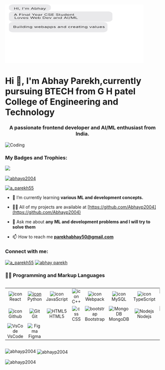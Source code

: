 <img src="https://raw.githubusercontent.com/Abhayp2004/Abhayp2004/main/chat (1).svg" alt="Chat" width="450" height="190"><h1 align="left" margin-bottom="0px">
<h1 margin-top="0px">Hi 👋, I'm Abhay Parekh,currently pursuing BTECH from G H patel College of Engineering and Technology</h1>
<h3 align="center">A passionate frontend developer and AI/ML enthusiast from India.</h3>
<img align="center" alt="Coding" width="930" src="https://as2.ftcdn.net/v2/jpg/05/68/98/15/1000_F_568981524_2irG4VUSs06xbahAihTpkuSfxKkw8FqX.jpg">
<b><h3>My Badges and Trophies:</h3></b>
<a href="https://developers.google.com/profile/badges/community/innovators/cloud/2021_member"><img src="https://developers.google.com/static/profile/badges/community/innovators/cloud/2021_member/badge.svg" height=100 widht=100>
<p align="left"> <a href="https://github.com/ryo-ma/github-profile-trophy"><img src="https://github-profile-trophy.vercel.app/?username=abhayp2004" alt="abhayp2004" /></a></p>


<p align="left"> <a href="https://twitter.com/a_parekh55" target="blank"><img src="https://img.shields.io/twitter/follow/a_parekh55?logo=twitter&style=for-the-badge" alt="a_parekh55" /></a> </p>

- 🌱 I’m currently learning **various ML and development concepts.**

- 👨‍💻 All of my projects are available at [https://github.com/Abhayp2004](https://github.com/Abhayp2004)

- 💬 Ask me about **any ML and development problems and I will try to solve them**

- 📫 How to reach me **parekhabhay50@gmail.com**

<h3 align="left">Connect with me:</h3>
<p align="left">
<a href="https://twitter.com/a_parekh55" target="blank"><img align="center" src="https://raw.githubusercontent.com/rahuldkjain/github-profile-readme-generator/master/src/images/icons/Social/twitter.svg" alt="a_parekh55" height="30" width="40" /></a>
<a href="https://linkedin.com/in/abhay parekh" target="blank"><img align="center" src="https://raw.githubusercontent.com/rahuldkjain/github-profile-readme-generator/master/src/images/icons/Social/linked-in-alt.svg" alt="abhay parekh" height="30" width="40" /></a>
</p>

  <!-- Some badges are from https://github.com/Ileriayo/markdown-badges -->

  <h3>👨‍💻 Programming and Markup Languages</h3>

<div style="display: flex; align-items: flex-start; align: center">
<table align="left">
  <tr>
    <td align="center" width="96">
        <img src="https://techstack-generator.vercel.app/react-icon.svg" alt="icon" width="65" height="65" />
      <br>React
    </td>
    <td align="center" width="96">
      <a href="#macropower-tech">
        <img src="https://techstack-generator.vercel.app/python-icon.svg" alt="icon" width="65" height="65" />
      </a>
      <br>Python
    </td>
    <td align="center" width="96">
        <img src="https://techstack-generator.vercel.app/js-icon.svg" alt="icon" width="65" height="65" />
      <br>JavaScript
    </td>
    <td align="center" width="96">
        <img src="https://techstack-generator.vercel.app/cpp-icon.svg" alt="icon" width="65" height="65" />
      <br>C++
    </td>
    <td align="center" width="96">
        <img src="https://techstack-generator.vercel.app/webpack-icon.svg" alt="icon" width="65" height="65" />
      <br>Webpack
    </td>
    <td align="center" width="96">
        <img src="https://techstack-generator.vercel.app/mysql-icon.svg" alt="icon" width="65" height="65" />
      <br>MySQL
    </td>
    <td align="center" width="96">
        <img src="https://techstack-generator.vercel.app/ts-icon.svg" alt="icon" width="65" height="65" />
      <br>TypeScript
    </td>
  
  <td align="center" width="96">
        <img src="https://techstack-generator.vercel.app/csharp-icon.svg" alt="icon" width="65" height="65" />
      <br>C#
    </td>
  </tr>
  
  <tr>
    <td align="center" width="96">
        <img src="https://techstack-generator.vercel.app/github-icon.svg" alt="icon" width="65" height="65" />
      <br>Github
    </td>
    <td align="center" width="96"> 
        <img src="https://user-images.githubusercontent.com/25181517/192108372-f71d70ac-7ae6-4c0d-8395-51d8870c2ef0.png" width="48" height="48" alt="Git" />
      <br>Git
    </td>
    <td align="center"  width="96">
        <img src="https://skillicons.dev/icons?i=html" width="48" height="48" alt="HTML5" />
      <br>HTML5
    </td>
    <td align="center" width="96">
        <img src="https://skillicons.dev/icons?i=css" width="48" height="48" alt="css" />
      <br>CSS
    </td>
    <td align="center"  width="96">
        <img src="https://skillicons.dev/icons?i=bootstrap" width="48" height="48" alt="bootstrap" />
      <br>Bootstrap
    </td>
    <td align="center" width="96">
        <img src="https://skillicons.dev/icons?i=mongodb" width="48" height="48" alt="MongoDB" />
      <br>MongoDB
    </td>
    <td align="center" width="96">
        <img src="https://skillicons.dev/icons?i=nodejs" width="48" height="48" alt="Nodejs" />
      <br>Nodejs
      </td>
    <td align="center" width="96">
        <img src="https://skillicons.dev/icons?i=php" width="48" height="48" alt="PHP" />
      <br>PHP
    </td>
  </tr>
 <tr>
    
   <td align="center" width="96">
        <img src="https://skillicons.dev/icons?i=vscode" width="48" height="48" alt="VsCode" />
      <br>VsCode
    </td>
       
   <td align="center" width="96">
        <img src="https://skillicons.dev/icons?i=figma" width="48" height="48" alt="Figma" />
      <br>Figma
    </td>
             
      
 </tr>
</table>
<br><br>


</div>
<p><img align="left" src="https://github-readme-stats.vercel.app/api/top-langs?username=abhayp2004&show_icons=true&locale=en&layout=compact" alt="abhayp2004" /></p>

<p>&nbsp;<img align="center" src="https://github-readme-stats.vercel.app/api?username=abhayp2004&show_icons=true&locale=en" alt="abhayp2004" /></p>

<p><img align="center" src="https://github-readme-streak-stats.herokuapp.com/?user=abhayp2004&" alt="abhayp2004" /></p>


